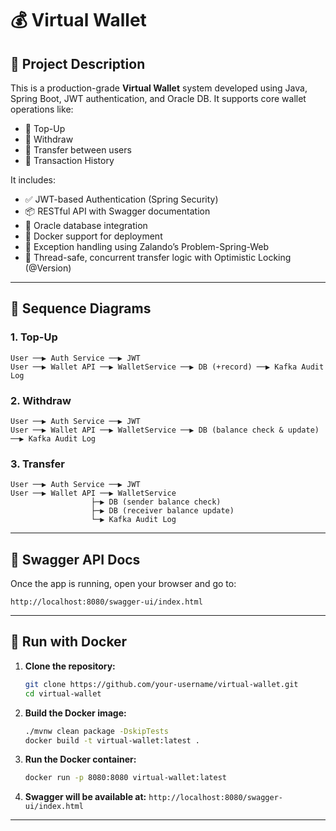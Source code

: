 
# 💰 Virtual Wallet

## 📘 Project Description

This is a production-grade **Virtual Wallet** system developed using Java, Spring Boot, JWT authentication, and Oracle DB. It supports core wallet operations like:

- 🔼 Top-Up
- 🔽 Withdraw
- 🔁 Transfer between users
- 📜 Transaction History

It includes:

- ✅ JWT-based Authentication (Spring Security)
- 📦 RESTful API with Swagger documentation
- 🐘 Oracle database integration
- 🐳 Docker support for deployment
- 📂 Exception handling using Zalando’s Problem-Spring-Web
- 🧵 Thread-safe, concurrent transfer logic with Optimistic Locking (@Version)

---

## 🔄 Sequence Diagrams

### 1. Top-Up

```plaintext
User ──▶ Auth Service ──▶ JWT
User ──▶ Wallet API ──▶ WalletService ──▶ DB (+record) ──▶ Kafka Audit Log
```

### 2. Withdraw

```plaintext
User ──▶ Auth Service ──▶ JWT
User ──▶ Wallet API ──▶ WalletService ──▶ DB (balance check & update) ──▶ Kafka Audit Log
```

### 3. Transfer

```plaintext
User ──▶ Auth Service ──▶ JWT
User ──▶ Wallet API ──▶ WalletService
                  ├─▶ DB (sender balance check)
                  ├─▶ DB (receiver balance update)
                  └─▶ Kafka Audit Log
```

---

## 🧪 Swagger API Docs

Once the app is running, open your browser and go to:

```
http://localhost:8080/swagger-ui/index.html
```

---

## 🐳 Run with Docker

1. **Clone the repository:**
   ```bash
   git clone https://github.com/your-username/virtual-wallet.git
   cd virtual-wallet
   ```

2. **Build the Docker image:**
   ```bash
   ./mvnw clean package -DskipTests
   docker build -t virtual-wallet:latest .
   ```

3. **Run the Docker container:**
   ```bash
   docker run -p 8080:8080 virtual-wallet:latest
   ```

4. **Swagger will be available at:**
   ```http://localhost:8080/swagger-ui/index.html```

---
